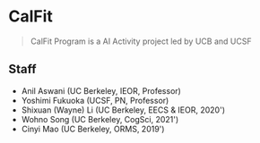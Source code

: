 # CalFit 
> CalFit Program is a AI Activity project led by UCB and UCSF

## Staff
* Anil Aswani (UC Berkeley, IEOR, Professor)
* Yoshimi Fukuoka (UCSF, PN, Professor)
* Shixuan (Wayne) Li (UC Berkeley, EECS & IEOR, 2020')
* Wohno Song (UC Berkeley, CogSci, 2021')
* Cinyi Mao (UC Berkeley, ORMS, 2019')
